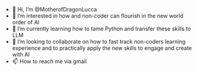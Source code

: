 - 👋 Hi, I’m @MotherofDragonLucca
- 👀 I’m interested in how and non-coder can flourish in the new world order of AI
- 🌱 I’m currently learning how to tame Python and transfer these skills to LLM
- 💞️ I’m looking to collaborate on how to fast track non-coders learning experience and to practically apply the new skills to engage and create with AI
- 📫 How to reach me via gmail

<!---
MotherofDragonLucca/MotherofDragonLucca is a ✨ special ✨ repository because its `README.md` (this file) appears on your GitHub profile.
You can click the Preview link to take a look at your changes.
--->
